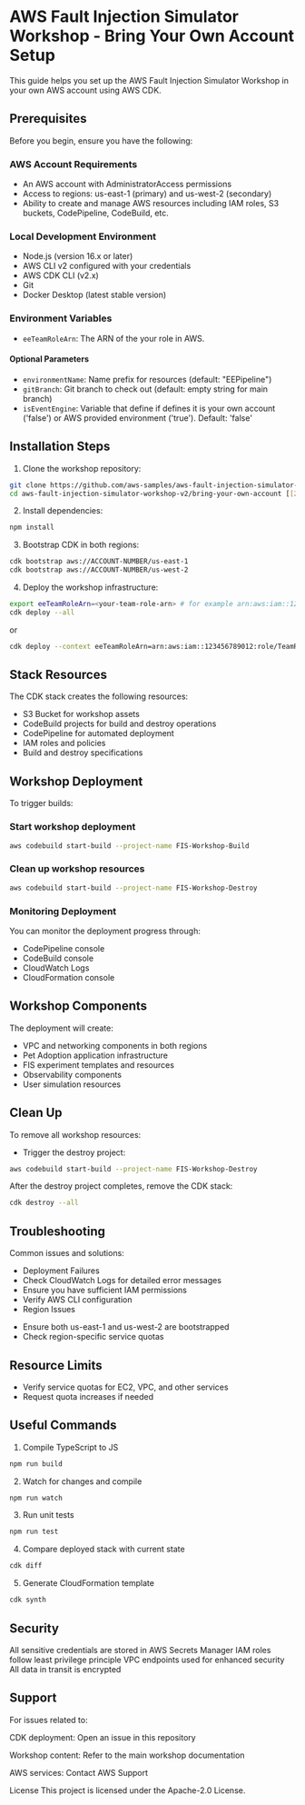 # AWS Fault Injection Simulator Workshop - Bring Your Own Account Setup

This guide helps you set up the AWS Fault Injection Simulator Workshop in your own AWS account using AWS CDK.

## Prerequisites

Before you begin, ensure you have the following:

### AWS Account Requirements
- An AWS account with AdministratorAccess permissions
- Access to regions: us-east-1 (primary) and us-west-2 (secondary)
- Ability to create and manage AWS resources including IAM roles, S3 buckets, CodePipeline, CodeBuild, etc.

### Local Development Environment
- Node.js (version 16.x or later)
- AWS CLI v2 configured with your credentials
- AWS CDK CLI (v2.x)
- Git
- Docker Desktop (latest stable version)

### Environment Variables
- `eeTeamRoleArn`: The ARN of the your role in AWS.

#### Optional Parameters
- `environmentName`: Name prefix for resources (default: "EEPipeline")
- `gitBranch`: Git branch to check out (default: empty string for main branch)
- `isEventEngine`: Variable that define if defines it is your own account ('false') or AWS provided environment ('true'). Default: 'false'



## Installation Steps

1. Clone the workshop repository:
```bash
git clone https://github.com/aws-samples/aws-fault-injection-simulator-workshop-v2.git
cd aws-fault-injection-simulator-workshop-v2/bring-your-own-account [[2]](https://docs.aws.amazon.com/fis/latest/userguide/update.html)
```


2. Install dependencies:

```bash
npm install
```

3. Bootstrap CDK in both regions:

```bash
cdk bootstrap aws://ACCOUNT-NUMBER/us-east-1
cdk bootstrap aws://ACCOUNT-NUMBER/us-west-2
```
4. Deploy the workshop infrastructure:

```bash
export eeTeamRoleArn=<your-team-role-arn> # for example arn:aws:iam::123456789012:role/TeamRole
cdk deploy --all 

```
or 

```bash
cdk deploy --context eeTeamRoleArn=arn:aws:iam::123456789012:role/TeamRole
```

##  Stack Resources
The CDK stack creates the following resources:
+ S3 Bucket for workshop assets
+ CodeBuild projects for build and destroy operations
+ CodePipeline for automated deployment
+ IAM roles and policies
+ Build and destroy specifications

## Workshop Deployment

To trigger builds:

### Start workshop deployment

```bash
aws codebuild start-build --project-name FIS-Workshop-Build
```
### Clean up workshop resources

```bash
aws codebuild start-build --project-name FIS-Workshop-Destroy
```

### Monitoring Deployment
You can monitor the deployment progress through:
+ CodePipeline console
+ CodeBuild console
+  CloudWatch Logs
+  CloudFormation console

## Workshop Components
The deployment will create:
+ VPC and networking components in both regions
+ Pet Adoption application infrastructure
+ FIS experiment templates and resources
+ Observability components
+ User simulation resources

## Clean Up
To remove all workshop resources:
+ Trigger the destroy project:
```bash
aws codebuild start-build --project-name FIS-Workshop-Destroy
```

After the destroy project completes, remove the CDK stack:
```bash
cdk destroy --all
```

## Troubleshooting
Common issues and solutions:
+ Deployment Failures
+ Check CloudWatch Logs for detailed error messages
+ Ensure you have sufficient IAM permissions
+ Verify AWS CLI configuration
+ Region Issues
- Ensure both us-east-1 and us-west-2 are bootstrapped
- Check region-specific service quotas

## Resource Limits

+ Verify service quotas for EC2, VPC, and other services
+ Request quota increases if needed

## Useful Commands

1. Compile TypeScript to JS
```bash
npm run build
```

2. Watch for changes and compile
```bash
npm run watch
```

3. Run unit tests
```bash
npm run test
```

4. Compare deployed stack with current state
```bash
cdk diff
```

5. Generate CloudFormation template
```bash
cdk synth
```

## Security
All sensitive credentials are stored in AWS Secrets Manager
IAM roles follow least privilege principle
VPC endpoints used for enhanced security
All data in transit is encrypted

## Support
For issues related to:

CDK deployment: Open an issue in this repository

Workshop content: Refer to the main workshop documentation

AWS services: Contact AWS Support

License
This project is licensed under the Apache-2.0 License.